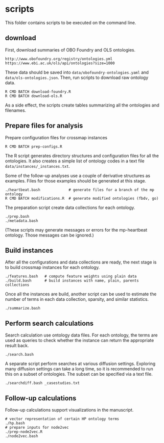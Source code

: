 # scripts

This folder contains scripts to be executed on the command line.


## download

First, download summaries of OBO Foundry and OLS ontologies. 

```
http://www.obofoundry.org/registry/ontologies.yml
https://www.ebi.ac.uk/ols/api/ontologies?size=1000
``` 

These data should be saved into `data/obofoundry-ontologies.yaml` and 
`data/ols-ontologies.json`. Then, run scripts to download raw ontology data.

```
R CMD BATCH download-foundry.R
R CMD BATCH download-ols.R
```

As a side effect, the scripts create tables summarizing all the ontologies and
filenames.



## Prepare files for analysis

Prepare configuration files for crossmap instances

```
R CMD BATCH prep-configs.R
```

The R script generates directory structures and configuration files for all
the ontologies. It also creates a simple list of ontology codes in a text 
file `data/instances/_instances.txt`.

Some of the follow-up analyses use a couple of derivative structures as 
examples. Files for those examples should be generated at this stage.

```
./heartbeat.bash             # generate files for a branch of the mp ontology
R CMD BATCH modifications.R  # generate modified ontologies (fbdv, go)
``` 
 
The preparation script create data collections for each ontology.

```
./prep.bash
./metadata.bash
```

 (These scripts may generate messages or errors for the mp-heartbeat ontology.
 Those messages can be ignored.)



## Build instances

After all the configurations and data collections are ready, the next stage
 is to build crossmap instances for each ontology.

```
./features.bash   # compute feature weights using plain data
./build.bash      # build instances with name, plain, parents collections
```

Once all the instances are build, another script can be used to estimate the
number of terms in each data collection, sparsity, and similar statistics.

```
./summarize.bash
```



## Perform search calculations

Search calculation use ontology data files. For each ontology, the terms are
 used as queries to check whether the instance can return the appropriate
  result back.

```
./search.bash
```

A separate script perform searches at various diffusion settings. Exploring
many diffusion settings can take a long time, so it is recommended to run
this on a subset of ontologies. The subset can be specified via a text file.

```
./searchdiff.bash _casestudies.txt
```


## Follow-up calculations

Follow-up calculations support visualizations in the manuscript. 

```
# vector representation of certain HP ontology terms
./hp.bash
# prepare inputs for node2vec
./prep-node2vec.R
./node2vec.bash
```


